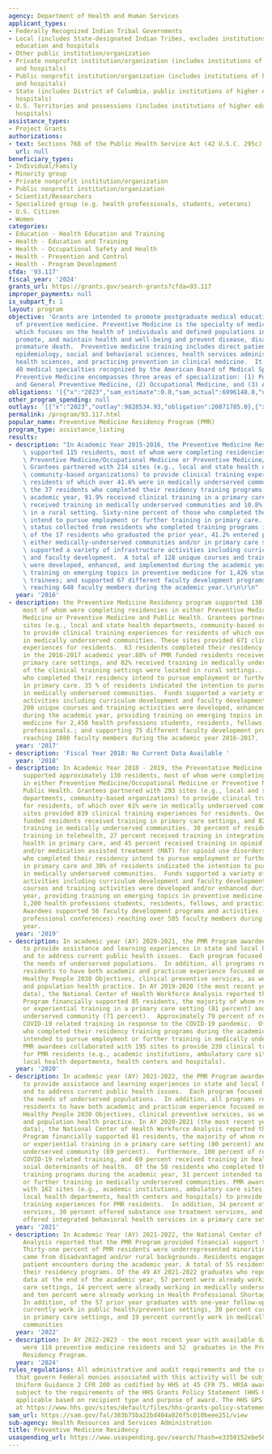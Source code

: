```yaml
---
agency: Department of Health and Human Services
applicant_types:
- Federally Recognized Indian Tribal Governments
- Local (includes State-designated Indian Tribes, excludes institutions of higher
  education and hospitals
- Other public institution/organization
- Private nonprofit institution/organization (includes institutions of higher education
  and hospitals)
- Public nonprofit institution/organization (includes institutions of higher education
  and hospitals)
- State (includes District of Columbia, public institutions of higher education and
  hospitals)
- U.S. Territories and possessions (includes institutions of higher education and
  hospitals)
assistance_types:
- Project Grants
authorizations:
- text: Sections 768 of the Public Health Service Act (42 U.S.C. 295c).
  url: null
beneficiary_types:
- Individual/Family
- Minority group
- Private nonprofit institution/organization
- Public nonprofit institution/organization
- Scientist/Researchers
- Specialized group (e.g. health professionals, students, veterans)
- U.S. Citizen
- Women
categories:
- Education - Health Education and Training
- Health - Education and Training
- Health - Occupational Safety and Health
- Health - Prevention and Control
- Health - Program Development
cfda: '93.117'
fiscal_year: '2024'
grants_url: https://grants.gov/search-grants?cfda=93.117
improper_payments: null
is_subpart_f: 1
layout: program
objective: 'Grants are intended to promote postgraduate medical education in the specialty
  of preventive medicine. Preventive Medicine is the specialty of medical practice
  which focuses on the health of individuals and defined populations in order to protect,
  promote, and maintain health and well-being and prevent disease, disability and
  premature death.  Preventive medicine training includes direct patient care, biostatistics,
  epidemiology, social and behavioral sciences, health services administration, environmental
  health sciences, and practicing prevention in clinical medicine.  It is one of the
  40 medical specialties recognized by the American Board of Medical Specialties.
  Preventive Medicine encompasses three areas of specialization: (1) Public Health
  and General Preventive Medicine, (2) Occupational Medicine, and (3) Aerospace Medicine.'
obligations: '[{"x":"2023","sam_estimate":0.0,"sam_actual":6996148.0,"usa_spending_actual":6996148.0},{"x":"2024","sam_estimate":0.0,"sam_actual":6892421.0,"usa_spending_actual":6786371.39},{"x":"2025","sam_estimate":0.0,"sam_actual":6983216.0,"usa_spending_actual":6618009.4}]'
other_program_spending: null
outlays: '[{"x":"2023","outlay":9828534.93,"obligation":20871785.0},{"x":"2024","outlay":0.0,"obligation":0.0},{"x":"2025","outlay":0.0,"obligation":0.0}]'
permalink: /program/93.117.html
popular_name: Preventive Medicine Residency Program (PMR)
program_type: assistance_listing
results:
- description: "In Academic Year 2015-2016, the Preventive Medicine Residency program\
    \ supported 115 residents, most of whom were completing residencies in either\
    \ Preventive Medicine/Occupational Medicine or Preventive Medicine/Public Health.\
    \ Grantees partnered with 214 sites (e.g., local and state health departments,\
    \ community-based organizations) to provide clinical training experiences for\
    \ residents of which over 41.6% were in medically underserved communities. Of\
    \ the 37 residents who completed their residency training programs in the past\
    \ academic year, 91.9% received clinical training in a primary care setting, 70.3%\
    \ received training in medically underserved communities and 10.8% received training\
    \ in a rural setting. Sixty-nine percent of those who completed their residency\
    \ intend to pursue employment or further training in primary care. Follow-up employment\
    \ status collected from residents who completed training programs in AY 2014-15,\
    \ of the 17 residents who graduated the prior year, 41.2% entered practice in\
    \ either medically-underserved communities and/or in primary care settings.  Funds\
    \ supported a variety of infrastructure activities including curriculum development\
    \ and faculty development.  A total of 128 unique courses and training activities\
    \ were developed, enhanced, and implemented during the academic year, providing\
    \ training on emerging topics in preventive medicine for 1,426 students and advanced\
    \ trainees; and supported 67 different faculty development programs and activities\
    \ reaching 648 faculty members during the academic year.\r\n\r\n"
  year: '2016'
- description: the Preventive Medicine Residency program supported 130 residents,
    most of whom were completing residencies in either Preventive Medicine/Occupational
    Medicine or Preventive Medicine and Public Health. Grantees partnered with 232
    sites (e.g., local and state health departments, community-based organizations)
    to provide clinical training experiences for residents of which over 44.4% were
    in medically underserved communities. These sites provided 671 clinical training
    experiences for residents.  63 residents completed their residency training programs
    in the 2016-2017 academic year.88% of PMR funded residents received training in
    primary care settings, and 82% received training in medically underserved communities.  2.2%
    of the clinical training settings were located in rural settings.. 32% of those
    who completed their residency intend to pursue employment or further training
    in primary care. 35 % of residents indicated the intention to pursue employment
    in medically underserved communities.  Funds supported a variety of infrastructure
    activities including curriculum development and faculty development. A total of
    200 unique courses and training activities were developed, enhanced, and implemented
    during the academic year, providing training on emerging topics in preventive
    medicine for 2,450 health professions students, residents, fellows, and practicing
    professionals.; and supporting 75 different faculty development programs and activities
    reaching 1080 faculty members during the academic year 2016-2017.
  year: '2017'
- description: 'Fiscal Year 2018: No Current Data Available '
  year: '2018'
- description: In Academic Year 2018 - 2019, the Preventative Medicine Residency program
    supported approximately 130 residents, most of whom were completing residencies
    in either Preventive Medicine/Occupational Medicine or Preventive Medicine and
    Public Health. Grantees partnered with 293 sites (e.g., local and state health
    departments, community-based organizations) to provide clinical training experiences
    for residents, of which over 61% were in medically underserved communities. These
    sites provided 839 clinical training experiences for residents. Over 80% of PMR
    funded residents received training in primary care settings, and 82% received
    training in medically underserved communities. 30 percent of residents received
    training in telehealth, 27 percent received training in integrating behavioral
    health in primary care, and 45 percent received training in opioid use treatment
    and/or medication assisted treatment (MAT) for opioid use disorders. 32% those
    who completed their residency intend to pursue employment or further training
    in primary care and 30% of residents indicated the intention to pursue employment
    in medically underserved communities.  Funds supported a variety of infrastructure
    activities including curriculum development and faculty development. Over 190
    courses and training activities were developed and/or enhanced during the academic
    year, providing training on emerging topics in preventive medicine for more than
    1,200 health professions students, residents, fellows, and practicing professionals;
    Awardees supported 56 faculty development programs and activities (e.g., workshops,
    professional conferences) reaching over 585 faculty members during the academic
    year.
  year: '2019'
- description: In academic year (AY) 2020-2021, the PMR Program awardees continued
    to provide assistance and learning experiences in state and local health departments
    and to address current public health issues.  Each program focused on meeting
    the needs of underserved populations.  In addition, all programs required their
    residents to have both academic and practicum experience focused on the proposed
    Healthy People 2030 Objectives, clinical preventive services, as well as clinical
    and population health practice. In AY 2019-2020 (the most recent year with available
    data), the National Center of Health Workforce Analysis reported that the PMR
    Program financially supported 85 residents, the majority of whom received clinical
    or experiential training in a primary care setting (81 percent) and/or a medically
    underserved community (71 percent).  Approximately 79 percent of residents received
    COVID-19 related training in response to the COVID-19 pandemic.  Of the 57 residents
    who completed their residency training programs during the academic year, 33 percent
    intended to pursue employment or further training in medically underserved communities.
    PMR awardees collaborated with 195 sites to provide 239 clinical training experiences
    for PMR residents (e.g., academic institutions, ambulatory care sites, state and
    local health departments, health centers and hospitals).
  year: '2020'
- description: In academic year (AY) 2021-2022, the PMR Program awardees continued
    to provide assistance and learning experiences in state and local health departments
    and to address current public health issues.  Each program focused on meeting
    the needs of underserved populations.  In addition, all programs required their
    residents to have both academic and practicum experience focused on the proposed
    Healthy People 2030 Objectives, clinical preventive services, as well as clinical
    and population health practice. In AY 2020-2021 (the most recent year with available
    data), the National Center of Health Workforce Analysis reported that the PMR
    Program financially supported 81 residents, the majority of whom received clinical
    or experiential training in a primary care setting (80 percent) and/or a medically
    underserved community (69 percent).  Furthermore, 100 percent of residents received
    COVID-19 related training, and 69 percent received training in health equity/the
    soial determinants of health.  Of the 58 residents who completed their residency
    training programs during the academic year, 31 percent intended to pursue employment
    or further training in medically underserved communities. PMR awardees collaborated
    with 162 sites (e.g., academic institutions, ambulatory care sites, state and
    local health departments, health centers and hospitals) to provide 492 clinical
    training experiences for PMR residents.  In addition, 34 percent offered telehealth
    services, 30 percent offered substance use treatment services, and 28 percent
    offered integrated behavioral health services in a primary care setting.
  year: '2021'
- description: In Academic Year (AY) 2021-2022, the National Center of Health Workforce
    Analysis reported that the PMR Program provided financial support to 118 residents.
    Thirty-one percent of PMR residents were underrepresented minorities, and 28 percent
    came from disadvantaged and/or rural backgrounds. Residents engaged in 72,133
    patient encounters during the academic year. A total of 55 residents completed
    their residency programs. Of the 49 AY 2021-2022 graduates who reported employment
    data at the end of the academic year, 57 percent were already working in primary
    care settings, 14 percent were already working in medically underserved communities,
    and ten percent were already working in Health Professional Shortage Areas (HPSAs).
    In addition, of the 57 prior year graduates with one-year follow-up data, 35 percent
    currently work in public health/prevention settings, 30 percent currently work
    in primary care settings, and 19 percent currently work in medically underserved
    communities
  year: '2022'
- description: In AY 2022-2023 - the most recent year with available data), there
    were 118 preventive medicine residents and 52  graduates in the Preventive Medicine
    Residency Program.
  year: '2024'
rules_regulations: All administrative and audit requirements and the cost principles
  that govern Federal monies associated with this activity will be subject to the
  Uniform Guidance 2 CFR 200 as codified by HHS at 45 CFR 75. HRSA awards are also
  subject to the requirements of the HHS Grants Policy Statement (HHS GPS) that are
  applicable based on recipient type and purpose of award. The HHS GPS is available
  at https://www.hhs.gov/sites/default/files/hhs-grants-policy-statement-october-2024.pdf.
sam_url: https://sam.gov/fal/383b75ba22bd404a826f5c010beee251/view
sub-agency: Health Resources and Services Administration
title: Preventive Medicine Residency
usaspending_url: https://www.usaspending.gov/search/?hash=e3350152ebe507624c567a34ad957fa3
---
```

